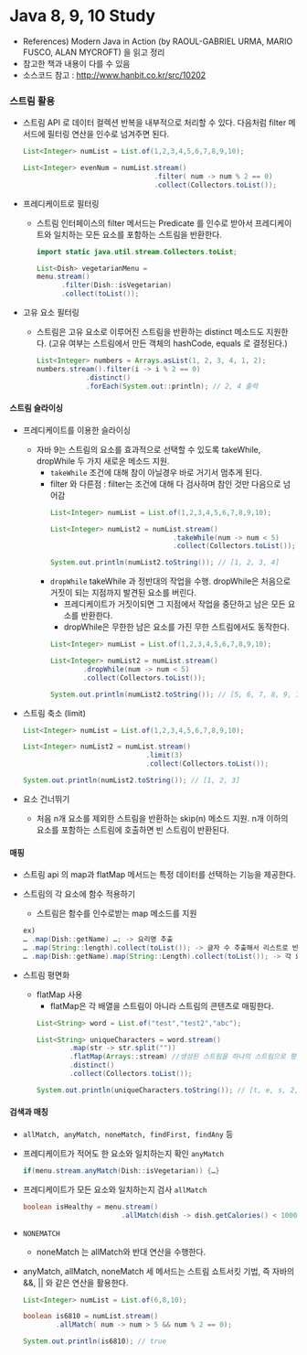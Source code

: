 
# Java 8, 9, 10 Study
- References) Modern Java in Action (by RAOUL-GABRIEL URMA, MARIO FUSCO, ALAN MYCROFT) 을 읽고 정리
- 참고한 책과 내용이 다를 수 있음
- 소스코드 참고 : http://www.hanbit.co.kr/src/10202

### 스트림 활용

- 스트림 API 로 데이터 컬렉션 반복을 내부적으로 처리할 수 있다. 다음처럼 filter 메서드에 필터링 연산을 인수로 넘겨주면 된다.
  ```java
  List<Integer> numList = List.of(1,2,3,4,5,6,7,8,9,10);

  List<Integer> evenNum = numList.stream()
                                  .filter( num -> num % 2 == 0)
                                  .collect(Collectors.toList());
  ```
  
- 프레디케이트로 필터링
  - 스트림 인터페이스의 filter 메서드는 Predicate 를 인수로 받아서 프레디케이트와 일치하는 모든 요소를 포함하는 스트림을 반환한다.
    ```java
    import static java.util.stream.Collectors.toList;
    
    List<Dish> vegetarianMenu =
    menu.stream()
          .filter(Dish::isVegetarian)
          .collect(toList());
    ```
    
- 고유 요소 필터링
  - 스트림은 고유 요소로 이루어진 스트림을 반환하는 distinct 메소드도 지원한다. (고유 여부는 스트림에서 만든 객체의 hashCode, equals 로 결정된다.)
    ```java
    List<Integer> numbers = Arrays.asList(1, 2, 3, 4, 1, 2);
    numbers.stream().filter(i -> i % 2 == 0)
                .distinct()
                .forEach(System.out::println); // 2, 4 출력
    ```

#### 스트림 슬라이싱

- 프레디케이트를 이용한 슬라이싱
  - 자바 9는 스트림의 요소를 효과적으로 선택할 수 있도록 takeWhile, dropWhile 두 가지 새로운 메소드 지원.
    - ```takeWhile``` 조건에 대해 참이 아닐경우 바로 거기서 멈추게 된다.
    - filter 와 다른점 : filter는 조건에 대해 다 검사하며 참인 것만 다음으로 넘어감
      ```java
      List<Integer> numList = List.of(1,2,3,4,5,6,7,8,9,10);

      List<Integer> numList2 = numList.stream()
                                    .takeWhile(num -> num < 5)
                                    .collect(Collectors.toList());

      System.out.println(numList2.toString()); // [1, 2, 3, 4]
      ```
    - ```dropWhile``` takeWhile 과 정반대의 작업을 수행. dropWhile은 처음으로 거짓이 되는 지점까지 발견된 요소를 버린다.
      - 프레디케이트가 거짓이되면 그 지점에서 작업을 중단하고 남은 모든 요소를 반환한다.
      - dropWhile은 무한한 남은 요소를 가진 무한 스트림에서도 동작한다.
      ```java
      List<Integer> numList = List.of(1,2,3,4,5,6,7,8,9,10);

      List<Integer> numList2 = numList.stream()
              .dropWhile(num -> num < 5)
              .collect(Collectors.toList());

      System.out.println(numList2.toString()); // [5, 6, 7, 8, 9, 10]
      ```
     
- 스트림 축소 (limit)
  ```java
  List<Integer> numList = List.of(1,2,3,4,5,6,7,8,9,10);

  List<Integer> numList2 = numList.stream()
                                .limit(3)
                                .collect(Collectors.toList());

  System.out.println(numList2.toString()); // [1, 2, 3]
  ```

- 요소 건너뛰기
  - 처음 n개 요소를 제외한 스트림을 반환하는 skip(n) 메소드 지원. n개 이하의 요소를 포함하는 스트림에 호출하면 빈 스트림이 반환된다.


#### 매핑

- 스트림 api 의 map과 flatMap 메서드는 특정 데이터를 선택하는 기능을 제공한다.
  
- 스트림의 각 요소에 함수 적용하기
  - 스트림은 함수를 인수로받는 map 메소드를 지원
  ```java
  ex) 
  … .map(Dish::getName) …; -> 요리명 추출
  … .map(String::length).collect(toList()); -> 글자 수 추출해서 리스트로 반환
  … .map(Dish::getName).map(String::Length).collect(toList()); -> 각 요리명의 길이 추출
  ```

- 스트림 평면화
  - flatMap 사용
    - flatMap은 각 배열을 스트림이 아니라 스트림의 콘텐츠로 매핑한다.
    ```java
    List<String> word = List.of("test","test2","abc");

    List<String> uniqueCharacters = word.stream()
            .map(str -> str.split(""))
            .flatMap(Arrays::stream) //생성된 스트림을 하나의 스트림으로 평면화
            .distinct()
            .collect(Collectors.toList());

    System.out.println(uniqueCharacters.toString()); // [t, e, s, 2, a, b, c]
    ```

#### 검색과 매칭

- ``allMatch, anyMatch, noneMatch, findFirst, findAny`` 등

- 프레디케이트가 적어도 한 요소와 일치하는지 확인 ```anyMatch```
  ```java
  if(menu.stream.anyMatch(Dish::isVegetarian)) {…}
  ```
  
- 프레디케이트가 모든 요소와 일치하는지 검사 ```allMatch```
  ```java
  boolean isHealthy = menu.stream()
                          .allMatch(dish -> dish.getCalories() < 1000);
  ```

- ```NONEMATCH```
  - noneMatch 는 allMatch와 반대 연산을 수행한다.

- anyMatch, allMatch, noneMatch 세 메서드는 스트림 쇼트서킷 기법, 즉 자바의 &&, || 와 같은 연산을 활용한다.
  ```java
  List<Integer> numList = List.of(6,8,10);

  boolean is6810 = numList.stream()
          .allMatch( num -> num > 5 && num % 2 == 0);

  System.out.println(is6810); // true
  ```














